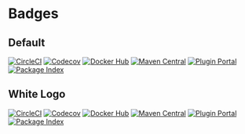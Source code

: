 # Badges

## Default

[![CircleCI](https://img.shields.io/badge/build-circleci-343434?logo=circleci&logoColor=343434)](https://circleci.com/gh/hendraanggrian/)
[![Codecov](https://img.shields.io/badge/coverage-codecov-f01f7a?logo=codecov&logoColor=f01f7a)](https://codecov.io/gh/hendraanggrian/)
[![Docker Hub](https://img.shields.io/badge/docker-docker--hub-2496ed?logo=docker&logoColor=2496ed)](https://hub.docker.com/u/hendraanggrian/)
[![Maven Central](https://img.shields.io/badge/maven-maven--central-c71a36?logo=apache-maven&logoColor=c71a36)](https://repo1.maven.org/maven2/com/hendraanggrian/)
[![Plugin Portal](https://img.shields.io/badge/gradle-plugin--portal-02303a?logo=gradle&logoColor=02303a)](https://plugins.gradle.org/u/hendraanggrian/)
[![Package Index](https://img.shields.io/badge/pip-pypi-3775a9?logo=pypi&logoColor=3775a9)](https://pypi.org/u/hendraanggrian/)

## White Logo

[![CircleCI](https://img.shields.io/badge/build-circleci-343434?logo=circleci&logoColor=white)](https://circleci.com/gh/hendraanggrian/)
[![Codecov](https://img.shields.io/badge/coverage-codecov-f01f7a?logo=codecov&logoColor=white)](https://codecov.io/gh/hendraanggrian/)
[![Docker Hub](https://img.shields.io/badge/docker-docker--hub-2496ed?logo=docker&logoColor=white)](https://hub.docker.com/u/hendraanggrian/)
[![Maven Central](https://img.shields.io/badge/maven-maven--central-c71a36?logo=apache-maven&logoColor=white)](https://repo1.maven.org/maven2/com/hendraanggrian/)
[![Plugin Portal](https://img.shields.io/badge/gradle-plugin--portal-02303a?logo=gradle&logoColor=white)](https://plugins.gradle.org/u/hendraanggrian/)
[![Package Index](https://img.shields.io/badge/pip-pypi-3775a9?logo=pypi&logoColor=white)](https://pypi.org/u/hendraanggrian/)
